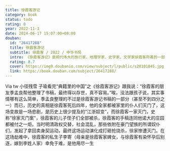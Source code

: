 ```yaml
---
title: 徐霞客游记
category: book
status: todo
rating: 0
year: 2022-11-3
date: 2024-06-17 15:07:00+08:00
douban:
  id: "26417288"
  title: 徐霞客游记
  subtitle: 徐霞客 / 2022 / 中华书局
  intro: 《徐霞客游记》是明代伟大的旅行家、地理学家、史学家、文学家徐霞客所著的一部日记体的中国地理名著。徐霞客在34年旅行中记录下了六十余万字的游记资料，死后由他人整理成《徐霞客游记》。这部书既是地理百科全书，也是一部实录性质的历史著作，还是一部文学名著。具有多方面的科学价值。
  rating: 8.7
  cover: https://img9.doubanio.com/view/subject/l/public/s28101845.jpg
  link: https://book.douban.com/subject/26417288/
---
```


Via tw 小径残雪 子瑜看完“典籍里的中国”之《徐霞客游记》跟我说：“徐霞客的朋友季孟良帮他整理了书稿，最终得以存世，真不容易。”唉，没法跟孩子说，其实事情哪有这么简单，季孟良整理的不过是徐霞客游记书稿的一部分（甚至不到四分之一）而已，历史的真相是徐霞客死后四年，他的全家都被家里的仆人们灭门了，这场变故是一场悲剧，是历史上很少提及的“江浙奴变”，而徐霞客一家灭门，史称“徐家灭门案"，徐霞客的儿子侄子们全部被杀，徐霞客的手稿连同他诺大的庄园都被付之一炬。当时明清政权交替，社会混乱，那些依附在豪门望族的所谓奴仆们，发起了拿回卖身契运动，最终这场运动演化成打砸抢烧杀，徐家惨遭灭门。在这场劫难中，徐霞客的私生子李寄（母亲是徐霞客家婢女，与徐霞客有染怀孕后别逐，嫁到李姓人家）幸免于难，是他用尽一生
